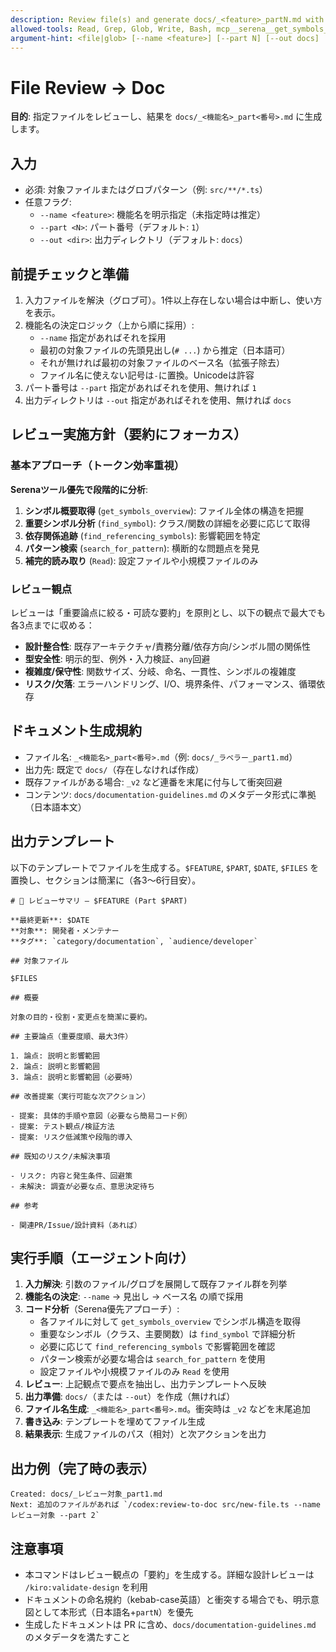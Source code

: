 ```yaml
---
description: Review file(s) and generate docs/_<feature>_partN.md with structured summary
allowed-tools: Read, Grep, Glob, Write, Bash, mcp__serena__get_symbols_overview, mcp__serena__find_symbol, mcp__serena__find_referencing_symbols, mcp__serena__search_for_pattern
argument-hint: <file|glob> [--name <feature>] [--part N] [--out docs]
---
```


# File Review → Doc

**目的**: 指定ファイルをレビューし、結果を `docs/_<機能名>_part<番号>.md` に生成します。

## 入力

- 必須: 対象ファイルまたはグロブパターン（例: `src/**/*.ts`）
- 任意フラグ:
  - `--name <feature>`: 機能名を明示指定（未指定時は推定）
  - `--part <N>`: パート番号（デフォルト: `1`）
  - `--out <dir>`: 出力ディレクトリ（デフォルト: `docs`）

## 前提チェックと準備

1. 入力ファイルを解決（グロブ可）。1件以上存在しない場合は中断し、使い方を表示。
2. 機能名の決定ロジック（上から順に採用）:
   - `--name` 指定があればそれを採用
   - 最初の対象ファイルの先頭見出し(`# ...`) から推定（日本語可）
   - それが無ければ最初の対象ファイルのベース名（拡張子除去）
   - ファイル名に使えない記号は`-`に置換。Unicodeは許容
3. パート番号は `--part` 指定があればそれを使用、無ければ `1`
4. 出力ディレクトリは `--out` 指定があればそれを使用、無ければ `docs`

## レビュー実施方針（要約にフォーカス）

### 基本アプローチ（トークン効率重視）

**Serenaツール優先で段階的に分析**:

1. **シンボル概要取得** (`get_symbols_overview`): ファイル全体の構造を把握
2. **重要シンボル分析** (`find_symbol`): クラス/関数の詳細を必要に応じて取得
3. **依存関係追跡** (`find_referencing_symbols`): 影響範囲を特定
4. **パターン検索** (`search_for_pattern`): 横断的な問題点を発見
5. **補完的読み取り** (`Read`): 設定ファイルや小規模ファイルのみ

### レビュー観点

レビューは「重要論点に絞る・可読な要約」を原則とし、以下の観点で最大でも各3点までに収める：

- **設計整合性**: 既存アーキテクチャ/責務分離/依存方向/シンボル間の関係性
- **型安全性**: 明示的型、例外・入力検証、`any`回避
- **複雑度/保守性**: 関数サイズ、分岐、命名、一貫性、シンボルの複雑度
- **リスク/欠落**: エラーハンドリング、I/O、境界条件、パフォーマンス、循環依存

## ドキュメント生成規約

- ファイル名: `_<機能名>_part<番号>.md`（例: `docs/_ラベラー_part1.md`）
- 出力先: 既定で `docs/`（存在しなければ作成）
- 既存ファイルがある場合: `_v2` など連番を末尾に付与して衝突回避
- コンテンツ: `docs/documentation-guidelines.md` のメタデータ形式に準拠（日本語本文）

## 出力テンプレート

以下のテンプレートでファイルを生成する。`$FEATURE`, `$PART`, `$DATE`, `$FILES` を置換し、セクションは簡潔に（各3〜6行目安）。

```
# 📝 レビューサマリ — $FEATURE (Part $PART)

**最終更新**: $DATE
**対象**: 開発者・メンテナー
**タグ**: `category/documentation`, `audience/developer`

## 対象ファイル

$FILES

## 概要

対象の目的・役割・変更点を簡潔に要約。

## 主要論点（重要度順、最大3件）

1. 論点: 説明と影響範囲
2. 論点: 説明と影響範囲
3. 論点: 説明と影響範囲（必要時）

## 改善提案（実行可能な次アクション）

- 提案: 具体的手順や意図（必要なら簡易コード例）
- 提案: テスト観点/検証方法
- 提案: リスク低減策や段階的導入

## 既知のリスク/未解決事項

- リスク: 内容と発生条件、回避策
- 未解決: 調査が必要な点、意思決定待ち

## 参考

- 関連PR/Issue/設計資料（あれば）
```

## 実行手順（エージェント向け）

1. **入力解決**: 引数のファイル/グロブを展開して既存ファイル群を列挙
2. **機能名の決定**: `--name` → 見出し → ベース名 の順で採用
3. **コード分析**（Serena優先アプローチ）:
   - 各ファイルに対して `get_symbols_overview` でシンボル構造を取得
   - 重要なシンボル（クラス、主要関数）は `find_symbol` で詳細分析
   - 必要に応じて `find_referencing_symbols` で影響範囲を確認
   - パターン検索が必要な場合は `search_for_pattern` を使用
   - 設定ファイルや小規模ファイルのみ `Read` を使用
4. **レビュー**: 上記観点で要点を抽出し、出力テンプレートへ反映
5. **出力準備**: `docs/`（または `--out`）を作成（無ければ）
6. **ファイル名生成**: `_<機能名>_part<番号>.md`。衝突時は `_v2` などを末尾追加
7. **書き込み**: テンプレートを埋めてファイル生成
8. **結果表示**: 生成ファイルのパス（相対）と次アクションを出力

## 出力例（完了時の表示）

```
Created: docs/_レビュー対象_part1.md
Next: 追加のファイルがあれば `/codex:review-to-doc src/new-file.ts --name レビュー対象 --part 2`
```

## 注意事項

- 本コマンドはレビュー観点の「要約」を生成する。詳細な設計レビューは `/kiro:validate-design` を利用
- ドキュメントの命名規約（kebab-case英語）と衝突する場合でも、明示意図として本形式（日本語名+`partN`）を優先
- 生成したドキュメントは PR に含め、`docs/documentation-guidelines.md` のメタデータを満たすこと
